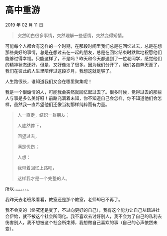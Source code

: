 # 高中重游

2019 年 02 月 11 日

> 突然明白很多事情，突然理解一些感情，突然变得矫情。

可能每个人都会有这样的一个时期，在那段时间里我们总是在回忆过去，总是在想那些美好的事情，总是在想过去在一起的朋友，总是在回忆结束时默默地祝愿他们能够过得幸福。只能这样了，不是吗？昨天和今天都遇到了一位老同学，感觉他们的精神状态还好，但是，又好像淡了很多。因为我们分开了，我们各自奔天涯了，我们在彼此的人生里陪伴过这段岁月，我想这就足够了。

人生路很长，谁知道我们又会在哪里聚集呢！

我是一个很煽情的人，可能我会突然就回忆起过去了。很多时候，觉得过去的那些人与事是多么美好呀！前路充满着未知，你不知道自己会怎样，你不知道他们会怎样，虽然我一直希望他们还像当初那样纯粹而有力量。

> 人一直走，结识一群朋友；
>
> 人陡然停下，
>
> 回望过去，
>
> 满是忧伤；
>
> 人想：
>
> 我带着回忆上路吧，
>
> 这样我才是一个完整的人。

所以，。。。。。。

我昨天去老班级看看，教室还是那个教室，老师却已不再了。

我不会变的（终究还是变了，不过向更好的自己），我有这个能力让自己从踏进社会伊始，就不被这个社会所同化。我不喜欢去讨好别人，我不会为了自己的私利去伤害别人，我不想被这个社会所束缚，我想做自己喜欢的事（自己的心声依然未变）。
